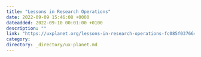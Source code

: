 ```yaml
---
title: "Lessons in Research Operations"
date: 2022-09-09 15:46:08 +0000
dateadded: 2022-09-10 00:01:00 +0100
description: ""
link: "https://uxplanet.org/lessons-in-research-operations-fc085f037664?source=rss----819cc2aaeee0---4"
category:
directory: _directory/ux-planet.md
---
```

